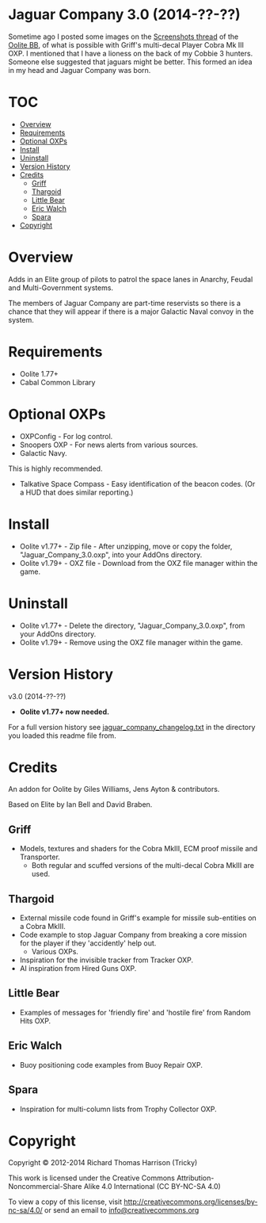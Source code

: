 # Jaguar Company 3.0 (2014-??-??)
Sometime ago I posted some images on the [Screenshots thread](http://aegidian.org/bb/viewtopic.php?f=2&t=4494) of the [Oolite BB](http://aegidian.org/bb/), of what is possible with Griff's multi-decal Player Cobra Mk III OXP. I mentioned that I have a lioness on the back of my Cobbie 3 hunters. Someone else suggested that jaguars might be better. This formed an idea in my head and Jaguar Company was born.

# TOC
- [Overview](#overview)
- [Requirements](#requirements)
- [Optional OXPs](#optional-oxps)
- [Install](#install)
- [Uninstall](#uninstall)
- [Version History](#version-history)
- [Credits](#credits)
  - [Griff](#griff)
  - [Thargoid](#thargoid)
  - [Little Bear](#little-bear)
  - [Eric Walch](#eric-walch)
  - [Spara](#spara)
- [Copyright](#copyright)

# Overview
Adds in an Elite group of pilots to patrol the space lanes in Anarchy, Feudal and Multi-Government systems.

The members of Jaguar Company are part-time reservists so there is a chance that they will appear if there is a major Galactic Naval convoy in the system.

# Requirements
- Oolite 1.77+
- Cabal Common Library

# Optional OXPs
- OXPConfig - For log control.
- Snoopers OXP - For news alerts from various sources.
- Galactic Navy.

This is highly recommended.
- Talkative Space Compass - Easy identification of the beacon codes. (Or a HUD that does similar reporting.)

# Install
- Oolite v1.77+ - Zip file - After unzipping, move or copy the folder, "Jaguar_Company_3.0.oxp", into your AddOns directory.
- Oolite v1.79+ - OXZ file - Download from the OXZ file manager within the game.

# Uninstall
- Oolite v1.77+ - Delete the directory, "Jaguar_Company_3.0.oxp", from your AddOns directory.
- Oolite v1.79+ - Remove using the OXZ file manager within the game.

# Version History
v3.0 (2014-??-??)
- **Oolite v1.77+ now needed.**

For a full version history see [jaguar_company_changelog.txt](trunk/jaguar_company_changelog.txt) in the directory you loaded this readme file from.

# Credits
An addon for Oolite by Giles Williams, Jens Ayton & contributors.

Based on Elite by Ian Bell and David Braben.

## Griff
- Models, textures and shaders for the Cobra MkIII, ECM proof missile and Transporter.
  - Both regular and scuffed versions of the multi-decal Cobra MkIII are used.

## Thargoid
- External missile code found in Griff's example for missile sub-entities on a Cobra MkIII.
- Code example to stop Jaguar Company from breaking a core mission for the player if they 'accidently' help out.
  - Various OXPs.
- Inspiration for the invisible tracker from Tracker OXP.
- AI inspiration from Hired Guns OXP.

## Little Bear
- Examples of messages for 'friendly fire' and 'hostile fire' from Random Hits OXP.

## Eric Walch
- Buoy positioning code examples from Buoy Repair OXP.

## Spara
- Inspiration for multi-column lists from Trophy Collector OXP.

# Copyright
Copyright © 2012-2014 Richard Thomas Harrison (Tricky)

This work is licensed under the Creative Commons
Attribution-Noncommercial-Share Alike 4.0 International (CC BY-NC-SA 4.0)

To view a copy of this license, visit
http://creativecommons.org/licenses/by-nc-sa/4.0/ or send an email
to info@creativecommons.org
